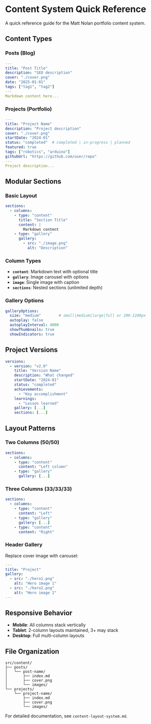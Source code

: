 # Content System Quick Reference

A quick reference guide for the Matt Nolan portfolio content system.

## Content Types

### Posts (Blog)
```yaml
---
title: "Post Title"
description: "SEO description"
cover: "./cover.png"
date: "2025-01-01"
tags: ["tag1", "tag2"]
---
Markdown content here...
```

### Projects (Portfolio)
```yaml
---
title: "Project Name" 
description: "Project description"
cover: "./cover.png"
startDate: "2024-01"
status: "completed"  # completed | in-progress | planned
featured: true
tags: ["robotics", "arduino"]
githubUrl: "https://github.com/user/repo"
---
Project description...
```

## Modular Sections

### Basic Layout
```yaml
sections:
  - columns:
    - type: "content"
      title: "Section Title"
      content: |
        Markdown content
    - type: "gallery"
      gallery:
        - src: "./image.png"
          alt: "Description"
```

### Column Types
- **`content`**: Markdown text with optional title
- **`gallery`**: Image carousel with options
- **`image`**: Single image with caption
- **`sections`**: Nested sections (unlimited depth)

### Gallery Options
```yaml
galleryOptions:
  size: "medium"        # small|medium|large|full or 200-1200px
  autoplay: false
  autoplayInterval: 4000
  showThumbnails: true
  showIndicators: true
```

## Project Versions

```yaml
versions:
  - version: "v2.0"
    title: "Version Name"
    description: "What changed"
    startDate: "2024-01"
    status: "completed"
    achievements:
      - "Key accomplishment"
    learnings:
      - "Lesson learned"
    gallery: [...]
    sections: [...]
```

## Layout Patterns

### Two Columns (50/50)
```yaml
sections:
  - columns:
    - type: "content"
      content: "Left column"
    - type: "gallery"  
      gallery: [...]
```

### Three Columns (33/33/33)
```yaml
sections:
  - columns:
    - type: "content"
      content: "Left"
    - type: "gallery"
      gallery: [...]
    - type: "content"
      content: "Right"
```

### Header Gallery
Replace cover image with carousel:
```yaml
---
title: "Project"
gallery:
  - src: "./hero1.png"
    alt: "Hero image 1"
  - src: "./hero2.png"
    alt: "Hero image 2"
---
```

## Responsive Behavior

- **Mobile**: All columns stack vertically
- **Tablet**: 2-column layouts maintained, 3+ may stack
- **Desktop**: Full multi-column layouts

## File Organization

```
src/content/
├── posts/
│   └── post-name/
│       ├── index.md
│       ├── cover.png
│       └── images/
└── projects/
    └── project-name/
        ├── index.md
        ├── cover.png
        └── images/
```

For detailed documentation, see `content-layout-system.md`.

